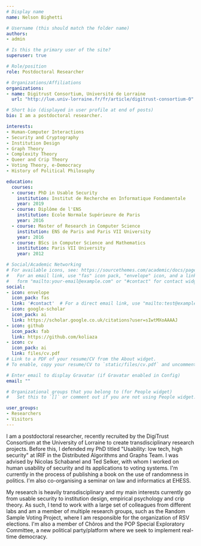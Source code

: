 ```yaml
---
# Display name
name: Nelson Bighetti

# Username (this should match the folder name)
authors:
- admin

# Is this the primary user of the site?
superuser: true

# Role/position
role: Postdoctoral Researcher

# Organizations/Affiliations
organizations:
- name: Digitrust Consortium, Université de Lorraine 
  url: "http://lue.univ-lorraine.fr/fr/article/digitrust-consortium-0"

# Short bio (displayed in user profile at end of posts)
bio: I am a postdoctoral researcher.

interests:
- Human-Computer Interactions
- Security and Cryptography
- Institution Design
- Graph Theory 
- Complexity Theory
- Queer and Crip Theory
- Voting Theory, e-Democracy
- History of Political Philosophy

education:
  courses:
  - course: PhD in Usable Security
    institution: Institut de Recherche en Informatique Fondamentale
    year: 2019
  - course: Diplôme de l'ENS 
    institution: Ecole Normale Supérieure de Paris
    year: 2016
  - course: Master of Research in Computer Science
    institution: ENS de Paris and Paris VII University
    year: 2016
  - course: BScs in Computer Science and Mathematics
    institution: Paris VII University
    year: 2012

# Social/Academic Networking
# For available icons, see: https://sourcethemes.com/academic/docs/page-builder/#icons
#   For an email link, use "fas" icon pack, "envelope" icon, and a link in the
#   form "mailto:your-email@example.com" or "#contact" for contact widget.
social:
- icon: envelope
  icon_pack: fas
  link: '#contact'  # For a direct email link, use "mailto:test@example.org".
- icon: google-scholar
  icon_pack: ai
  link: https://scholar.google.co.uk/citations?user=sIwtMXoAAAAJ
- icon: github
  icon_pack: fab
  link: https://github.com/koliaza
- icon: cv
  icon_pack: ai
  link: files/cv.pdf
# Link to a PDF of your resume/CV from the About widget.
# To enable, copy your resume/CV to `static/files/cv.pdf` and uncomment the lines below.

# Enter email to display Gravatar (if Gravatar enabled in Config)
email: ""

# Organizational groups that you belong to (for People widget)
#   Set this to `[]` or comment out if you are not using People widget.

user_groups:
- Researchers
- Visitors
---
```


I am a postdoctoral researcher, recently recruited by the DigiTrust Consortium at the University of Lorraine to create transdisciplinary research projects. Before this, I defended my PhD titled "Usability: low tech, high security" at IRIF in the Distributed Algorithms and Graphs Team. I was advised by Nicolas Schabanel and Ted Selker, with whom I worked on human usability of security and its applications to voting systems. I'm currently in the process of publishing a book on the use of randomness in politics. I'm also co-organising a seminar on law and informatics at EHESS.

My research is heavily transdisciplinary and my main interests currently go from usable security to  institution design, empirical psychology and crip theory.  As such, I tend to work with a large set of colleagues from different labs and am a member of multiple research groups, such as the Random Sample Voting Project, where I am responsible for the organization of RSV elections. I'm also a member of Chôros and the POP Special Exploratory Committee, a new political party/platform where we seek to implement real-time democracy.
